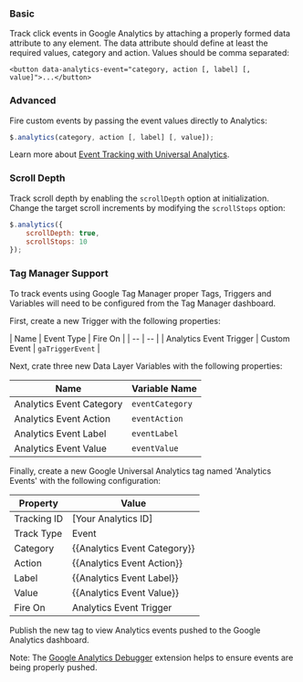 ### Basic

Track click events in Google Analytics by attaching a properly formed data attribute to any element. The data attribute should define at least the required values, category and action. Values should be comma separated:

```markup
<button data-analytics-event="category, action [, label] [, value]">...</button>
```

### Advanced

Fire custom events by passing the event values directly to Analytics:

```javascript
$.analytics(category, action [, label] [, value]);
```

Learn more about <a href="https://developers.google.com/analytics/devguides/collection/analyticsjs/events" target="_blank">Event Tracking with Universal Analytics</a>.

### Scroll Depth

Track scroll depth by enabling the `scrollDepth` option at initialization. Change the target scroll increments by modifying the `scrollStops` option:

```javascript
$.analytics({
	scrollDepth: true,
	scrollStops: 10
});
```

### Tag Manager Support

To track events using Google Tag Manager proper Tags, Triggers and Variables will need to be configured from the Tag Manager dashboard.

First, create a new Trigger with the following properties:

| Name | Event Type | Fire On |
| -- | -- |
| Analytics Event Trigger | Custom Event | `gaTriggerEvent` |

Next, crate three new Data Layer Variables with the following properties:

| Name | Variable Name |
| -- | -- |
| Analytics Event Category | `eventCategory` |
| Analytics Event Action | `eventAction` |
| Analytics Event Label | `eventLabel` |
| Analytics Event Value | `eventValue` |

Finally, create a new Google Universal Analytics tag named 'Analytics Events' with the following configuration:

| Property | Value |
| -- | -- |
| Tracking ID | [Your Analytics ID] |
| Track Type | Event |
| Category | {{Analytics Event Category}} |
| Action | {{Analytics Event Action}} |
| Label | {{Analytics Event Label}} |
| Value | {{Analytics Event Value}} |
| Fire On | Analytics Event Trigger |

Publish the new tag to view Analytics events pushed to the Google Analytics dashboard. 

Note: The [Google Analytics Debugger](https://chrome.google.com/webstore/detail/google-analytics-debugger/jnkmfdileelhofjcijamephohjechhna) extension helps to ensure events are being properly pushed. 